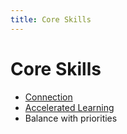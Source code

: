 ```yaml
---
title: Core Skills
---
```


# Core Skills

- [Connection](./connection/)
- [Accelerated Learning](./accelerated-learning/)
- Balance with priorities
